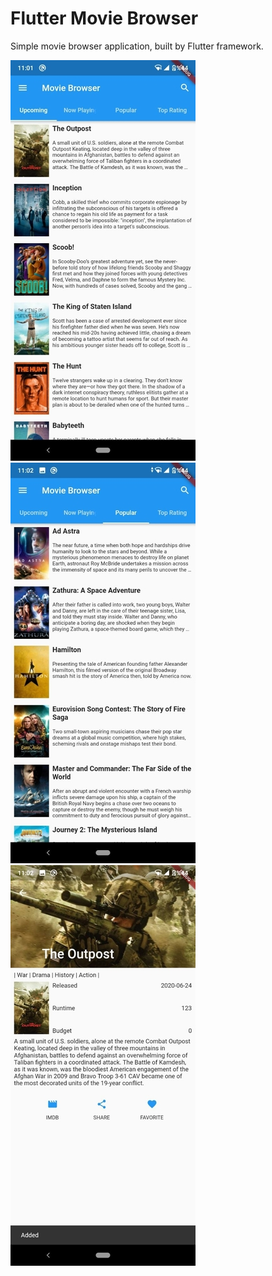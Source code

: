 # Flutter Movie Browser

Simple movie browser application, built by Flutter framework.

![Alt-Text](/ss1-new.jpg)
![Alt-Text](/ss2-new.jpg)
![Alt-Text](/ss3-new.jpg)
